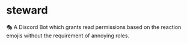 # steward
🎭 A Discord Bot which grants read permissions based on the reaction emojis without the requirement of annoying roles.
